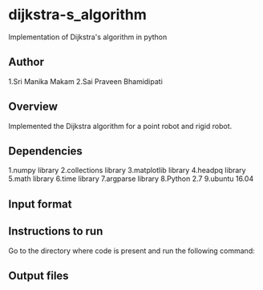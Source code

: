 # dijkstra-s_algorithm
Implementation of Dijkstra's algorithm in python

## Author

1.Sri Manika Makam
2.Sai Praveen Bhamidipati

## Overview

Implemented the Dijkstra algorithm for a point robot and rigid robot.

## Dependencies

1.numpy library
2.collections library
3.matplotlib library
4.headpq library
5.math library
6.time library
7.argparse library
8.Python 2.7
9.ubuntu 16.04

## Input format
 

## Instructions to run

Go to the directory where code is present and run the following command:


  
## Output files

